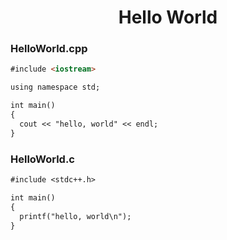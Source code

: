 <center><h1>Hello World</h1></center>

### HelloWorld.cpp
```markdown
#include <iostream>

using namespace std;

int main()
{
  cout << "hello, world" << endl;
}
```

### HelloWorld.c
```markdown
#include <stdc++.h>

int main()
{
  printf("hello, world\n");
}
```
